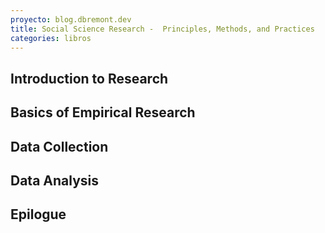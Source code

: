 ```yaml
---
proyecto: blog.dbremont.dev
title: Social Science Research -  Principles, Methods, and Practices
categories: libros
---
```


<!--more-->

## Introduction to Research

## Basics of Empirical Research

## Data Collection

## Data Analysis

## Epilogue
